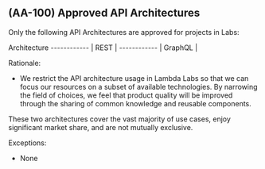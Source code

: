 ## (AA-100) Approved API Architectures
Only the following API Architectures are approved for projects in Labs:

Architecture
------------ | 
REST         |
------------ |
GraphQL      | 

Rationale:

- We restrict the API architecture usage in Lambda Labs so that we can focus our resources on a subset of available technologies. By narrowing the field of choices, we feel that product quality will be improved through the sharing of common knowledge and reusable components.

These two architectures cover the vast majority of use cases, enjoy significant market share, and are not mutually exclusive.

Exceptions:

- None
